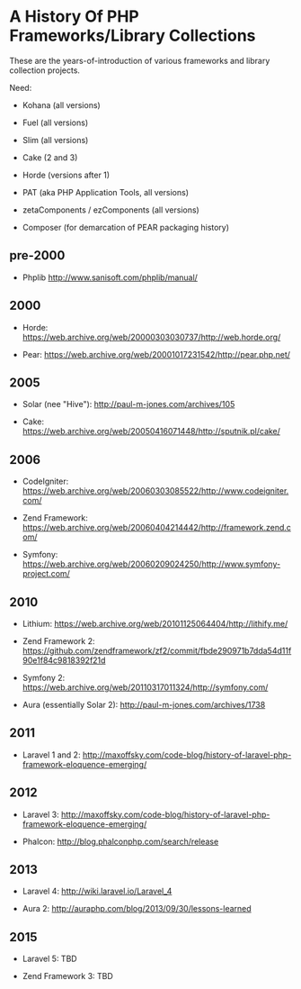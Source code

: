 # A History Of PHP Frameworks/Library Collections

These are the years-of-introduction of various frameworks and library collection projects.

Need:

- Kohana (all versions)

- Fuel (all versions)

- Slim (all versions)

- Cake (2 and 3)

- Horde (versions after 1)

- PAT (aka PHP Application Tools, all versions)

- zetaComponents / ezComponents (all versions)

- Composer (for demarcation of PEAR packaging history)

## pre-2000

- Phplib <http://www.sanisoft.com/phplib/manual/>

## 2000

- Horde: <https://web.archive.org/web/20000303030737/http://web.horde.org/>

- Pear: https://web.archive.org/web/20001017231542/http://pear.php.net/

## 2005

- Solar (nee "Hive"): <http://paul-m-jones.com/archives/105>

- Cake: <https://web.archive.org/web/20050416071448/http://sputnik.pl/cake/>

## 2006

- CodeIgniter: <https://web.archive.org/web/20060303085522/http://www.codeigniter.com/>

- Zend Framework: <https://web.archive.org/web/20060404214442/http://framework.zend.com/>

- Symfony: <https://web.archive.org/web/20060209024250/http://www.symfony-project.com/>

## 2010

- Lithium: <https://web.archive.org/web/20101125064404/http://lithify.me/>

- Zend Framework 2: <https://github.com/zendframework/zf2/commit/fbde290971b7dda54d11f90e1f84c9818392f21d>

- Symfony 2: <https://web.archive.org/web/20110317011324/http://symfony.com/>

- Aura (essentially Solar 2): <http://paul-m-jones.com/archives/1738>

## 2011

- Laravel 1 and 2: <http://maxoffsky.com/code-blog/history-of-laravel-php-framework-eloquence-emerging/>

## 2012

- Laravel 3: <http://maxoffsky.com/code-blog/history-of-laravel-php-framework-eloquence-emerging/>

- Phalcon: <http://blog.phalconphp.com/search/release>

## 2013

- Laravel 4: <http://wiki.laravel.io/Laravel_4>

- Aura 2: <http://auraphp.com/blog/2013/09/30/lessons-learned>

## 2015

- Laravel 5: TBD

- Zend Framework 3: TBD

